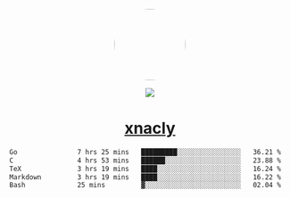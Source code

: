 <p align="center">
  <img style="border-radius: 100px" width="128" height="128" src="https://avatars.githubusercontent.com/u/47723417?v=4"/>
</p>
<p align="center">
  <img src="https://komarev.com/ghpvc/?username=xnacly&&style=flat-square"/>
</p>

<h1 align="center"><a href="https://xnacly.me"> xnacly</a> </h1>

<!--START_SECTION:waka-->

```txt
Go               7 hrs 25 mins   █████████░░░░░░░░░░░░░░░░   36.21 %
C                4 hrs 53 mins   ██████░░░░░░░░░░░░░░░░░░░   23.88 %
TeX              3 hrs 19 mins   ████░░░░░░░░░░░░░░░░░░░░░   16.24 %
Markdown         3 hrs 19 mins   ████░░░░░░░░░░░░░░░░░░░░░   16.22 %
Bash             25 mins         ▓░░░░░░░░░░░░░░░░░░░░░░░░   02.04 %
```

<!--END_SECTION:waka-->
